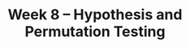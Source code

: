 ---
    title: Week 8 – Hypothesis and Permutation Testing
    weekNumber: 8
    days:
      - date: 2024-5-20
        events:
          "**LEC 21**{: .label .label-lecture } [Hypothesis Testing and Total Variation Distance](http://datahub.ucsd.edu/user-redirect/git-sync?repo=https://github.com/dsc-courses/dsc10-2024-sp&subPath=lectures/lec21/lec21.ipynb) [✏️](resources/lectures/lec21/lec21.html)":
            "[CIT 11.2](https://inferentialthinking.com/chapters/11/2/Multiple_Categories.html), [11.4](https://inferentialthinking.com/chapters/11/4/Error_Probabilities.html)" 
          "<small><i><span style='display: inline-block; padding-left: 80px'><b>Keywords:</b> fair or unfair coin, p-value, midterm exam scores, Alameda County jury, TVD </span></i></small>":
      - date: 2024-5-21
        events:
          
          "**HW 5**{: .label .label-hw } **[The Normal Distribution and the Central Limit Theorem](http://datahub.ucsd.edu/user-redirect/git-sync?repo=https://github.com/dsc-courses/dsc10-2024-sp&subPath=homeworks/hw05/hw05.ipynb)**":
      - date: 2024-5-22
        events:
          "**LEC 22**{: .label .label-lecture } [TVD, Hypothesis Testing, and Permutation Testing](http://datahub.ucsd.edu/user-redirect/git-sync?repo=https://github.com/dsc-courses/dsc10-2024-sp&subPath=lectures/lec22/lec22.ipynb) [✏️](resources/lectures/lec22/lec22.html)":
            "[CIT 12.0-12.1](https://inferentialthinking.com/chapters/12/Comparing_Two_Samples.html)" 
          "<small><i><span style='display: inline-block; padding-left: 80px'><b>Keywords:</b> confidence intervals for hypothesis testing, body temperature, smoking/babies </span></i></small>":
          "**DISC 8**{: .label .label-disc } **[The Central Limit Theorem and Hypothesis Testing](https://practice.dsc10.com/disc08/index.html)**":
      - date: 2024-5-23
        events:
          
          "**LAB 6**{: .label .label-lab } **[Hypothesis Testing](http://datahub.ucsd.edu/user-redirect/git-sync?repo=https://github.com/dsc-courses/dsc10-2024-sp&subPath=labs/lab06/lab06.ipynb)**":
      - date: 2024-5-24
        events:
          "**LEC 23**{: .label .label-lecture } [Permutation Testing](http://datahub.ucsd.edu/user-redirect/git-sync?repo=https://github.com/dsc-courses/dsc10-2024-sp&subPath=lectures/lec23/lec23.ipynb) [✏️](resources/lectures/lec23/lec23.html)":
            "[CIT 12.3](https://inferentialthinking.com/chapters/12/3/Deflategate.html)" 
          "<small><i><span style='display: inline-block; padding-left: 80px'><b>Keywords:</b> smoking/babies, np.random.permutation, shuffling, Deflategate </span></i></small>":
          "**QUIZ 4**{: .label .label-quiz } Quiz 4 covers Lectures 17-19":
---